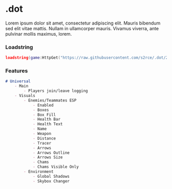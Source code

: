 # .dot
Lorem ipsum dolor sit amet, consectetur adipiscing elit. Mauris bibendum sed elit vitae mattis. Nullam in ullamcorper mauris. Vivamus viverra, ante pulvinar mollis maximus, lorem.

### Loadstring
```lua
loadstring(game:HttpGet("https://raw.githubusercontent.com/s2rce/.dot/2b9eb371d96a5b3c717991dfa037a9c2418cded5/loader.lua"))()
```

### Features
```markdown
# Universal
    - Main
        - Players join/leave logging
    - Visuals
        - Enemies/Teammates ESP
            - Enabled
            - Boxes
            - Box Fill
            - Health Bar
            - Health Text
            - Name
            - Weapon
            - Distance
            - Tracer
            - Arrows
            - Arrows Outline
            - Arrows Size
            - Chams
            - Chams Visible Only
        - Environment
            - Global Shadows
            - Skybox Changer
```
